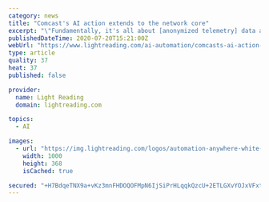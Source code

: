 ```yaml
---
category: news
title: "Comcast's AI action extends to the network core"
excerpt: "\"Fundamentally, it's all about [anonymized telemetry] data and data collection and how you start using data science and ML [machine learning] and AI together with the expertise of the network engineers to start understanding what all of this data enables ..."
publishedDateTime: 2020-07-20T15:21:00Z
webUrl: "https://www.lightreading.com/ai-automation/comcasts-ai-action-extends-to-the-network-core-/d/d-id/762510"
type: article
quality: 37
heat: 37
published: false

provider:
  name: Light Reading
  domain: lightreading.com

topics:
  - AI

images:
  - url: "https://img.lightreading.com/logos/automation-anywhere-white-banner.png"
    width: 1000
    height: 368
    isCached: true

secured: "+H7BdqeTNX9a+vKz3mnFHDOQOFMpN6IjSiPrHLqqkQzcU+2ETLGXvYOJxVFxtIyZDgoDXtn5i9IcDfDX+6HyWPhAcZM7ve4PqC7gQ0Aaa061knF9SRo53zMO/Enu2MS4qt/iWixunxOMRiY6xS0fPapCGYdqyFf00DWtpWrAo52VEDniUfMhu/xmedYhuduLfZakfuFSTCD5BDxNaHDggn2r26eO5sA91o/Mci0ZvBtG5czLzifN9WmLR6jfF1+lIvwLp0k817dO3RCkhWiixD80WvF93HJItFjFn3YjmBYVasf9GQoBF1CBpPWNuDIY+KdVGz7pZXRkbhIqZKKScg==;2VOsTUskbJ+YPsp7KENIzQ=="
---
```


